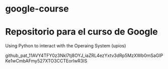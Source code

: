 # google-course
Repositorio para el curso de Google
===

Using Python to interact with the Operaing System
(upios)

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
